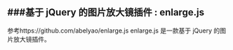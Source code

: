 ###基于 jQuery 的图片放大镜插件 : enlarge.js
-----
参考https://github.com/abelyao/enlarge.js
enlarge.js 是一款基于 jQuery 的图片放大镜插件。
